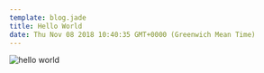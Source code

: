 ```yaml
---
template: blog.jade
title: Hello World
date: Thu Nov 08 2018 10:40:35 GMT+0000 (Greenwich Mean Time)
---
```


![hello world](/images/blog/a84894e7-3c6e-4513-b4c7-6767ca41a0f5.png)
